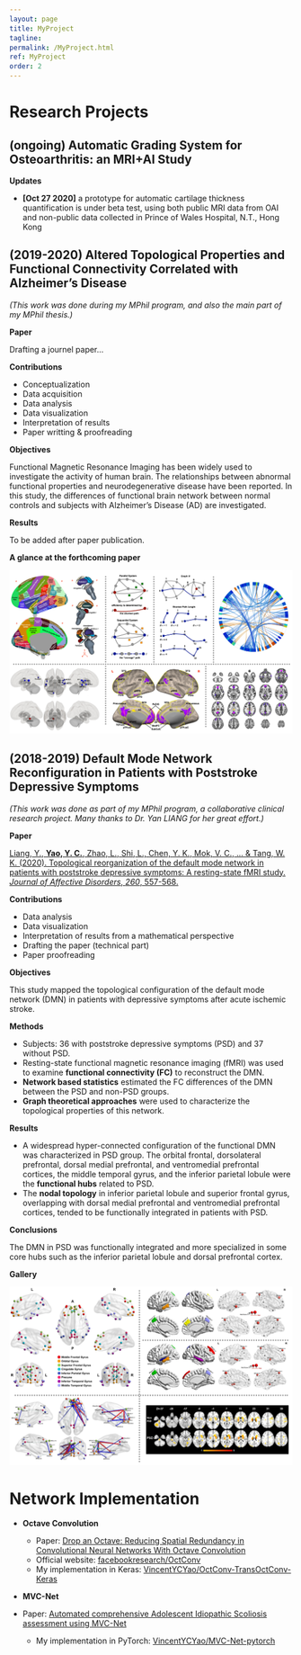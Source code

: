 ```yaml
---
layout: page 
title: MyProject
tagline: 
permalink: /MyProject.html
ref: MyProject 
order: 2
---
```




# Research Projects

## (ongoing) Automatic Grading System for Osteoarthritis: an MRI+AI Study

**Updates**

* **[Oct 27 2020]** a prototype for automatic cartilage thickness quantification is under beta test, using both public MRI data from OAI and non-public data collected in Prince of Wales Hospital, N.T., Hong Kong



## (2019-2020) Altered Topological Properties and Functional Connectivity Correlated with Alzheimer’s Disease

*(This work was done during my MPhil program, and also the main part of my MPhil thesis.)*

**Paper**

Drafting a journel paper...

**Contributions**

* Conceptualization
* Data acquisition
* Data analysis
* Data visualization
* Interpretation of results
* Paper writting & proofreading

**Objectives**

Functional Magnetic Resonance Imaging has been widely used to investigate the activity of human brain. The relationships between abnormal functional properties and neurodegenerative disease have been reported. In this study, the differences of functional brain network between normal controls and subjects with Alzheimer’s Disease (AD) are investigated.

**Results**

To be added after paper publication.

**A glance at the forthcoming paper**

![](png/AD_Figures.png)



## (2018-2019) Default Mode Network Reconfiguration in Patients with Poststroke Depressive Symptoms

*(This work was done as part of my MPhil program, a collaborative clinical research project. Many thanks to Dr. Yan LIANG for her great effort.)*

**Paper**

[Liang, Y., **Yao, Y. C.**, Zhao, L., Shi, L., Chen, Y. K., Mok, V. C., ... & Tang, W. K. (2020). Topological reorganization of the default mode network in patients with poststroke depressive symptoms: A resting-state fMRI study. *Journal of Affective Disorders*, *260*, 557-568.](https://www.sciencedirect.com/science/article/pii/S0165032719302915)

**Contributions**

* Data analysis
* Data visualization
* Interpretation of results from a mathematical perspective
* Drafting the paper (technical part)
* Paper proofreading

**Objectives**

This study mapped the topological configuration of the default mode network (DMN) in patients with depressive symptoms after acute ischemic stroke.

**Methods** 

* Subjects: 36 with poststroke depressive symptoms (PSD) and 37 without PSD. 
* Resting-state functional magnetic resonance imaging (fMRI) was used to examine **functional connectivity (FC)** to reconstruct the DMN. 
* **Network based statistics** estimated the FC differences of the DMN between the PSD and non-PSD groups. 
* **Graph theoretical approaches** were used to characterize the topological properties of this network.

**Results** 

* A widespread hyper-connected configuration of the functional DMN was characterized in PSD group. The orbital frontal, dorsolateral prefrontal, dorsal medial prefrontal, and ventromedial prefrontal cortices, the middle temporal gyrus, and the inferior parietal lobule were the **functional hubs** related to PSD. 
* The **nodal topology** in inferior parietal lobule and superior frontal gyrus, overlapping with dorsal medial prefrontal and ventromedial prefrontal cortices, tended to be functionally integrated in patients with PSD. 

**Conclusions** 

The DMN in PSD was functionally integrated and more specialized in some core hubs such as the inferior parietal lobule and dorsal prefrontal cortex.

**Gallery**	

![](png/PSD_Figures.png)



# Network Implementation

* **Octave Convolution**

  * Paper: [Drop an Octave: Reducing Spatial Redundancy in Convolutional Neural Networks With Octave Convolution](https://ieeexplore.ieee.org/document/9010309)
  * Official website: [facebookresearch/OctConv](https://github.com/facebookresearch/OctConv)
  * My implementation in Keras: [VincentYCYao/OctConv-TransOctConv-Keras](https://github.com/VincentYCYao/OctConv-TransOctConv-Keras)

* **MVC-Net**
* Paper: [Automated comprehensive Adolescent Idiopathic Scoliosis assessment using MVC-Net](https://www.sciencedirect.com/science/article/pii/S1361841518302871)
  * My implementation in PyTorch: [VincentYCYao/MVC-Net-pytorch](https://github.com/VincentYCYao/MVC-Net-pytorch)

